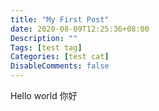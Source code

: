 ```yaml
---
title: "My First Post"
date: 2020-08-09T12:25:36+08:00
Description: ""
Tags: [test tag]
Categories: [test cat]
DisableComments: false
---
```

Hello world
你好
